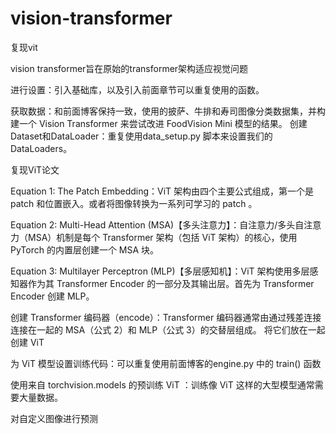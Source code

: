 # vision-transformer
复现vit

vision transformer旨在原始的transformer架构适应视觉问题


进行设置：引入基础库，以及引入前面章节可以重复使用的函数。

获取数据：和前面博客保持一致，使用的披萨、牛排和寿司图像分类数据集，并构建一个 Vision Transformer 来尝试改进 FoodVision Mini 模型的结果。
创建Dataset和DataLoader：重复使用data_setup.py 脚本来设置我们的 DataLoaders。

复现ViT论文

Equation 1: The Patch Embedding：ViT 架构由四个主要公式组成，第一个是 patch 和位置嵌入。或者将图像转换为一系列可学习的 patch 。

Equation 2: Multi-Head Attention (MSA)【多头注意力】：自注意力/多头自注意力（MSA）机制是每个 Transformer 架构（包括 ViT 架构）的核心，使用 PyTorch 的内置层创建一个 MSA 块。

Equation 3: Multilayer Perceptron (MLP)【多层感知机】：ViT 架构使用多层感知器作为其 Transformer Encoder 的一部分及其输出层。首先为 Transformer Encoder 创建 MLP。

创建 Transformer 编码器（encode）：Transformer 编码器通常由通过残差连接连接在一起的 MSA（公式 2）和 MLP（公式 3）的交替层组成。
将它们放在一起创建 ViT

为 ViT 模型设置训练代码：可以重复使用前面博客的engine.py 中的 train() 函数

使用来自 torchvision.models 的预训练 ViT ：训练像 ViT 这样的大型模型通常需要大量数据。

对自定义图像进行预测
